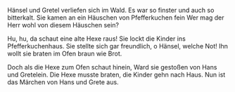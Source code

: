 Hänsel und Gretel verliefen sich im Wald.
Es war so finster und auch so bitterkalt.
Sie kamen an ein Häuschen von Pfefferkuchen fein
Wer mag der Herr wohl von diesem Häuschen sein?

Hu, hu, da schaut eine alte Hexe raus!
Sie lockt die Kinder ins Pfefferkuchenhaus.
Sie stellte sich gar freundlich, o Hänsel, welche Not!
Ihn wollt sie braten im Ofen braun wie Brot.

Doch als die Hexe zum Ofen schaut hinein,
Ward sie gestoßen von Hans und Gretelein.
Die Hexe musste braten, die Kinder gehn nach Haus.
Nun ist das Märchen von Hans und Grete aus.

